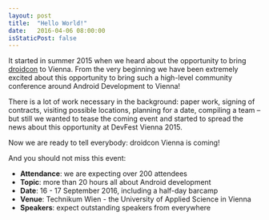 ```yaml
---
layout: post
title:  "Hello World!"
date:   2016-04-06 08:00:00
isStaticPost: false
---
```


It started in summer 2015 when we heard about the opportunity to bring [droidcon](http://droidcon.com) to Vienna. From the very beginning we have been extremely excited about this opportunity to bring such a high-level community conference around Android Development to Vienna!

There is a lot of work necessary in the background: paper work, signing of contracts, visiting possible locations, planning for a date, compiling a team – but still we wanted to tease the coming event and started to spread the news about this opportunity at DevFest Vienna 2015.

Now we are ready to tell everybody: droidcon Vienna is coming!

And you should not miss this event:

* **Attendance**: we are expecting over 200 attendees
* **Topic**: more than 20 hours all about Android development 
* **Date**: 16 - 17 September 2016, including a half-day barcamp
* **Venue**: Technikum Wien - the University of Applied Science in Vienna
* **Speakers**: expect outstanding speakers from everywhere

